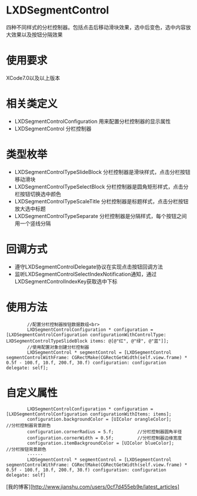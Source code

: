 # LXDSegmentControl

四种不同样式的分栏控制器。包括点击后移动滑块效果，选中后变色，选中内容放大效果以及按钮分隔效果

# 使用要求
XCode7.0以及以上版本

# 相关类定义

* LXDSegmentControlConfiguration   用来配置分栏控制器的显示属性
* LXDSegmentControl   分栏控制器

# 类型枚举

* LXDSegmentControlTypeSlideBlock   分栏控制器是滑块样式，点击分栏按钮移动滑块
* LXDSegmentControlTypeSelectBlock  分栏控制器是圆角矩形样式，点击分栏按钮切换选中颜色
* LXDSegmentControlTypeScaleTitle   分栏控制器是标题样式，点击分栏按钮放大选中标题
* LXDSegmentControlTypeSeparate	    分栏控制器是分隔样式，每个按钮之间用一个竖线分隔

# 回调方式

* 遵守LXDSegmentControlDelegate协议在实现点击按钮回调方法
* 监听LXDSegmentControlSelectIndexNotification通知，通过LXDSegmentControlIndexKey获取选中下标

# 使用方法

``` objc
		//配置分栏控制器按钮数据数组<br>
		LXDSegmentControlConfiguration * configuration = [LXDSegmentControlConfiguration configurationWithControlType: LXDSegmentControlTypeSlideBlock items: @[@"红", @"绿", @"蓝"]];
		//使用配置对象创建分栏控制器
		LXDSegmentControl * segmentControl = [LXDSegmentControl segmentControlWithFrame: CGRectMake(CGRectGetWidth(self.view.frame) * 0.5f - 100.f, 10.f, 200.f, 30.f) configuration: configuration delegate: self];
```

# 自定义属性

``` objc
		LXDSegmentControlConfiguration * configuration = 				[LXDSegmentControlConfiguration configurationWithItems: items];
		configuration.backgroundColor = [UIColor orangleColor];   		  //分栏控制器背景颜色
		configuration.cornerRadius = 5.f;         //分栏控制器圆角半径
		configuration.cornerWidth = 0.5f;         //分栏控制器边缘宽度
		configuration.itemBackgroundColor = [UIColor blueColor];  		  //分栏按钮背景颜色
		······
		LXDSegmentControl * segmentControl = [LXDSegmentControl segmentControlWithFrame: CGRectMake(CGRectGetWidth(self.view.frame) * 0.5f - 100.f, 10.f, 200.f, 30.f) configuration: configuration delegate: self]
```

[我的博客][http://www.jianshu.com/users/0cf7d455eb9e/latest_articles]
